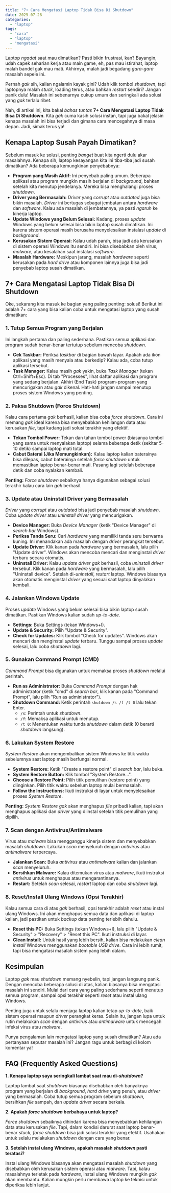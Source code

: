 ```yaml
---
title: "7+ Cara Mengatasi Laptop Tidak Bisa Di Shutdown"
date: 2025-07-28
categories: 
  - "laptop"
tags: 
  - "cara"
  - "laptop"
  - "mengatasi"
---
```


Laptop _ngadat_ saat mau dimatikan? Pasti bikin frustrasi, kan? Bayangin, udah capek seharian kerja atau main game, eh, pas mau istirahat, laptop malah bandel gak mau mati. Akhirnya, malah jadi begadang _gara-gara_ masalah sepele ini.

Pernah _gak_ sih, kalian ngalamin kayak gini? Udah klik tombol _shutdown_, tapi laptopnya malah _stuck_, loading terus, atau bahkan _restart_ sendiri? Jangan panik dulu! Masalah ini sebenarnya cukup umum dan seringkali ada solusi yang _gak_ terlalu ribet.

Nah, di artikel ini, kita bakal _bahas tuntas_ **7+ Cara Mengatasi Laptop Tidak Bisa Di Shutdown**. Kita _gak_ cuma kasih solusi instan, tapi juga bakal jelasin kenapa masalah ini bisa terjadi dan gimana cara mencegahnya di masa depan. Jadi, simak terus ya!

## Kenapa Laptop Susah Payah Dimatikan?

Sebelum masuk ke solusi, penting _banget_ buat kita ngerti dulu akar masalahnya. Kenapa sih, laptop kesayangan kita ini tiba-tiba jadi susah dimatikan? Ada beberapa kemungkinan penyebabnya:

- **Program yang Masih Aktif:** Ini penyebab paling umum. Beberapa aplikasi atau program mungkin masih berjalan di _background_, bahkan setelah kita menutup jendelanya. Mereka bisa menghalangi proses _shutdown_.
- **Driver yang Bermasalah:** _Driver_ yang _corrupt_ atau _outdated_ juga bisa bikin masalah. _Driver_ ini bertugas sebagai jembatan antara _hardware_ dan _software_. Kalau ada masalah di jembatannya, ya pasti _ngaruh_ ke kinerja laptop.
- **Update Windows yang Belum Selesai:** Kadang, proses _update_ Windows yang belum selesai bisa bikin laptop susah dimatikan. Ini karena sistem operasi masih berusaha menyelesaikan instalasi _update_ di _background_.
- **Kerusakan Sistem Operasi:** Kalau udah parah, bisa jadi ada kerusakan di sistem operasi Windows itu sendiri. Ini bisa disebabkan oleh virus, _malware_, atau kesalahan saat instalasi _software_.
- **Masalah Hardware:** Meskipun jarang, masalah _hardware_ seperti kerusakan pada _hard drive_ atau komponen lainnya juga bisa jadi penyebab laptop susah dimatikan.

## 7+ Cara Mengatasi Laptop Tidak Bisa Di Shutdown

Oke, sekarang kita masuk ke bagian yang paling penting: solusi! Berikut ini adalah 7+ cara yang bisa kalian coba untuk mengatasi laptop yang susah dimatikan:

### 1\. Tutup Semua Program yang Berjalan

Ini langkah pertama dan paling sederhana. Pastikan semua aplikasi dan program sudah benar-benar tertutup sebelum mencoba _shutdown_.

- **Cek Taskbar:** Periksa _taskbar_ di bagian bawah layar. Apakah ada ikon aplikasi yang masih menyala atau berkedip? Kalau ada, coba tutup aplikasi tersebut.
- **Task Manager:** Kalau masih _gak_ yakin, buka _Task Manager_ (tekan Ctrl+Shift+Esc). Di tab "Processes", lihat daftar aplikasi dan program yang sedang berjalan. Akhiri (End Task) program-program yang mencurigakan atau _gak_ dikenal. Hati-hati jangan sampai menutup proses sistem Windows yang penting.

### 2\. Paksa Shutdown (Force Shutdown)

Kalau cara pertama _gak_ berhasil, kalian bisa coba _force shutdown_. Cara ini memang _gak_ ideal karena bisa menyebabkan kehilangan data atau kerusakan _file_, tapi kadang jadi solusi terakhir yang efektif.

- **Tekan Tombol Power:** Tekan dan tahan tombol power (biasanya tombol yang sama untuk menyalakan laptop) selama beberapa detik (sekitar 5-10 detik) sampai laptop mati total.
- **Cabut Baterai (Jika Memungkinkan):** Kalau laptop kalian baterainya bisa dilepas, cabut baterainya setelah _force shutdown_ untuk memastikan laptop benar-benar mati. Pasang lagi setelah beberapa detik dan coba nyalakan kembali.

**Penting:** _Force shutdown_ sebaiknya hanya digunakan sebagai solusi terakhir kalau cara lain _gak_ berhasil.

### 3\. Update atau Uninstall Driver yang Bermasalah

_Driver_ yang _corrupt_ atau _outdated_ bisa jadi penyebab masalah _shutdown_. Coba _update driver_ atau _uninstall driver_ yang mencurigakan.

- **Device Manager:** Buka _Device Manager_ (ketik "Device Manager" di _search bar_ Windows).
- **Periksa Tanda Seru:** Cari _hardware_ yang memiliki tanda seru berwarna kuning. Ini menandakan ada masalah dengan _driver_ perangkat tersebut.
- **Update Driver:** Klik kanan pada _hardware_ yang bermasalah, lalu pilih "Update driver". Windows akan mencoba mencari dan menginstal _driver_ terbaru secara otomatis.
- **Uninstall Driver:** Kalau _update driver gak_ berhasil, coba _uninstall driver_ tersebut. Klik kanan pada _hardware_ yang bermasalah, lalu pilih "Uninstall device". Setelah di-_uninstall_, _restart_ laptop. Windows biasanya akan otomatis menginstal _driver_ yang sesuai saat laptop dinyalakan kembali.

### 4\. Jalankan Windows Update

Proses _update_ Windows yang belum selesai bisa bikin laptop susah dimatikan. Pastikan Windows kalian sudah _up-to-date_.

- **Settings:** Buka Settings (tekan Windows+I).
- **Update & Security:** Pilih "Update & Security".
- **Check for Updates:** Klik tombol "Check for updates". Windows akan mencari dan menginstal _update_ terbaru. Tunggu sampai proses _update_ selesai, lalu coba _shutdown_ lagi.

### 5\. Gunakan Command Prompt (CMD)

_Command Prompt_ bisa digunakan untuk memaksa proses _shutdown_ melalui perintah.

- **Run as Administrator:** Buka _Command Prompt_ dengan hak administrator (ketik "cmd" di _search bar_, klik kanan pada "Command Prompt", lalu pilih "Run as administrator").
- **Shutdown Command:** Ketik perintah `shutdown /s /f /t 0` lalu tekan Enter.
    - `/s`: Perintah untuk _shutdown_.
    - `/f`: Memaksa aplikasi untuk menutup.
    - `/t 0`: Menentukan waktu tunda _shutdown_ dalam detik (0 berarti _shutdown_ langsung).

### 6\. Lakukan System Restore

_System Restore_ akan mengembalikan sistem Windows ke titik waktu sebelumnya saat laptop masih berfungsi normal.

- **System Restore:** Ketik "Create a restore point" di _search bar_, lalu buka.
- **System Restore Button:** Klik tombol "System Restore...".
- **Choose a Restore Point:** Pilih titik pemulihan (restore point) yang diinginkan. Pilih titik waktu sebelum laptop mulai bermasalah.
- **Follow the Instructions:** Ikuti instruksi di layar untuk menyelesaikan proses _System Restore_.

**Penting:** _System Restore_ _gak_ akan menghapus _file_ pribadi kalian, tapi akan menghapus aplikasi dan _driver_ yang diinstal setelah titik pemulihan yang dipilih.

### 7\. Scan dengan Antivirus/Antimalware

Virus atau _malware_ bisa mengganggu kinerja sistem dan menyebabkan masalah _shutdown_. Lakukan _scan_ menyeluruh dengan _antivirus_ atau _antimalware_ terpercaya.

- **Jalankan Scan:** Buka _antivirus_ atau _antimalware_ kalian dan jalankan _scan_ menyeluruh.
- **Bersihkan Malware:** Kalau ditemukan virus atau _malware_, ikuti instruksi _antivirus_ untuk menghapus atau mengarantinanya.
- **Restart:** Setelah _scan_ selesai, _restart_ laptop dan coba _shutdown_ lagi.

### 8\. Reset/Install Ulang Windows (Opsi Terakhir)

Kalau semua cara di atas _gak_ berhasil, opsi terakhir adalah _reset_ atau instal ulang Windows. Ini akan menghapus semua data dan aplikasi di laptop kalian, jadi pastikan untuk _backup_ data penting terlebih dahulu.

- **Reset this PC:** Buka Settings (tekan Windows+I), lalu pilih "Update & Security" > "Recovery" > "Reset this PC". Ikuti instruksi di layar.
- **Clean Install:** Untuk hasil yang lebih bersih, kalian bisa melakukan _clean install_ Windows menggunakan _bootable USB drive_. Cara ini lebih rumit, tapi bisa mengatasi masalah sistem yang lebih dalam.

## Kesimpulan

Laptop _gak_ mau _shutdown_ memang nyebelin, tapi jangan langsung panik. Dengan mencoba beberapa solusi di atas, kalian biasanya bisa mengatasi masalah ini sendiri. Mulai dari cara yang paling sederhana seperti menutup semua program, sampai opsi terakhir seperti _reset_ atau instal ulang Windows.

Penting juga untuk selalu menjaga laptop kalian tetap _up-to-date_, baik sistem operasi maupun _driver_ perangkat keras. Selain itu, jangan lupa untuk rutin melakukan _scan_ dengan _antivirus_ atau _antimalware_ untuk mencegah infeksi virus atau _malware_.

Punya pengalaman lain mengatasi laptop yang susah dimatikan? Atau ada pertanyaan seputar masalah ini? Jangan ragu untuk berbagi di kolom komentar ya!

## FAQ (Frequently Asked Questions)

**1\. Kenapa laptop saya seringkali lambat saat mau di-_shutdown_?**

Laptop lambat saat _shutdown_ biasanya disebabkan oleh banyaknya program yang berjalan di _background_, _hard drive_ yang penuh, atau _driver_ yang bermasalah. Coba tutup semua program sebelum _shutdown_, bersihkan _file_ sampah, dan _update driver_ secara berkala.

**2\. Apakah _force shutdown_ berbahaya untuk laptop?**

_Force shutdown_ sebaiknya dihindari karena bisa menyebabkan kehilangan data atau kerusakan _file_. Tapi, dalam kondisi darurat saat laptop benar-benar _stuck_, _force shutdown_ bisa jadi solusi terakhir yang efektif. Usahakan untuk selalu melakukan _shutdown_ dengan cara yang benar.

**3\. Setelah instal ulang Windows, apakah masalah _shutdown_ pasti teratasi?**

Instal ulang Windows biasanya akan mengatasi masalah _shutdown_ yang disebabkan oleh kerusakan sistem operasi atau _malware_. Tapi, kalau masalahnya terletak pada _hardware_, instal ulang Windows mungkin _gak_ akan membantu. Kalian mungkin perlu membawa laptop ke teknisi untuk diperiksa lebih lanjut.
